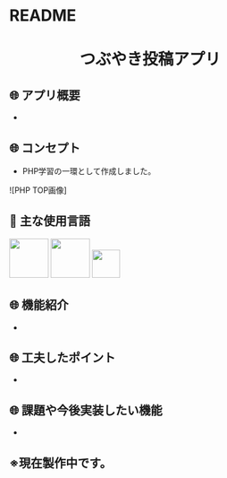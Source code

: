 # README
<h1 align="center">つぶやき投稿アプリ</h1>

## :globe_with_meridians: アプリ概要
- 

## :globe_with_meridians: コンセプト
- PHP学習の一環として作成しました。

 <a>![PHP TOP画像]</a>

## :paperclip: 主な使用言語
<a><img src="https://user-images.githubusercontent.com/67769876/99362437-d70dbe00-28f6-11eb-9d94-bacb3c0fffd7.png" width="70px;" /></a> <!-- PHPのロゴ -->
<a><img src="https://user-images.githubusercontent.com/67769876/99362766-3b308200-28f7-11eb-9573-00e5b481cccc.png" width="70px;" /></a> <!-- HTMLのロゴ -->
<a><img src="https://user-images.githubusercontent.com/67769876/99362884-64511280-28f7-11eb-8ce0-9fcc1317c33e.png" width="50px;" /></a> <!-- CSSのロゴ -->

## :globe_with_meridians: 機能紹介
- 

## :globe_with_meridians: 工夫したポイント
- 

## :globe_with_meridians: 課題や今後実装したい機能
- 

## ※現在製作中です。